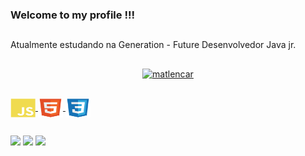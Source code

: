 ### Welcome to my profile !!!

##

Atualmente estudando na Generation - 
Future Desenvolvedor Java jr.

##

<div>
  <a href="https://github.com/matlencar">
  <p align="center"> <img src=https://github-readme-stats.vercel.app/api?username=matlencar&show_icons=false alt=matlencar /> </p>
</div>
  
<div style="display: inline_block"><br>
  <img align="center" alt="matlencar-Js" height="30" width="40" src="https://raw.githubusercontent.com/devicons/devicon/master/icons/javascript/javascript-plain.svg">
  <img align="center" alt="matlencar-HTML" height="30" width="40" src="https://raw.githubusercontent.com/devicons/devicon/master/icons/html5/html5-original.svg">
  <img align="center" alt="matlencar-CSS" height="30" width="40" src="https://raw.githubusercontent.com/devicons/devicon/master/icons/css3/css3-original.svg">
</div>
  
  ##

  <div> 
  <a href="https://www.instagram.com/mathlencar/" target="_blank"><img src="https://img.shields.io/badge/-Instagram-%23E4405F?style=for-the-badge&logo=instagram&logoColor=white"  target="_blank"></a>
  <a href = "mailto:malencar292@gmail.com"><img src="https://img.shields.io/badge/-Gmail-%23333?style=for-the-badge&logo=gmail&logoColor=white" target="_blank"></a>
  <a href="https://www.linkedin.com/in/matheus-alencar-silva-26894a109/" target="_blank"><img src="https://img.shields.io/badge/-LinkedIn-%230077B5?style=for-the-badge&logo=linkedin&logoColor=white" target="_blank"></a> 
   <a href="https://github.com/matlencar/" target="_blank"><img src="https://img.shields.io/badge/GitHub-100000?style=for-the-badge&logo=github&logoColor=white 
</div>

